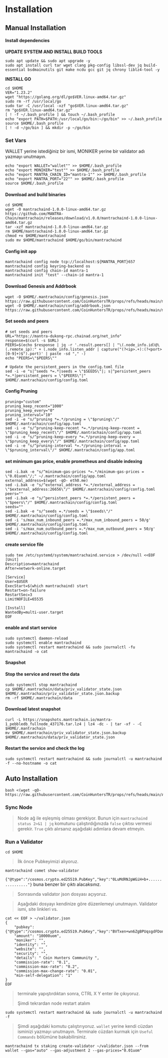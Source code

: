 # Installation

## Manual Installation

#### Install dependencies <a href="#install-dependencies" id="install-dependencies"></a>

**UPDATE SYSTEM AND INSTALL BUILD TOOLS**

```
sudo apt update && sudo apt upgrade -y
sudo apt install curl tar wget clang pkg-config libssl-dev jq build-essential bsdmainutils git make ncdu gcc git jq chrony liblz4-tool -y
```

**INSTALL GO**

```
cd $HOME
VER="1.23.2"
wget "https://golang.org/dl/go$VER.linux-amd64.tar.gz"
sudo rm -rf /usr/local/go
sudo tar -C /usr/local -xzf "go$VER.linux-amd64.tar.gz"
rm "go$VER.linux-amd64.tar.gz"
[ ! -f ~/.bash_profile ] && touch ~/.bash_profile
echo "export PATH=$PATH:/usr/local/go/bin:~/go/bin" >> ~/.bash_profile
source $HOME/.bash_profile
[ ! -d ~/go/bin ] && mkdir -p ~/go/bin
```

### Set Vars

WALLET yerine istediğiniz bir ismi, MONIKER yerine bir validator adı yazmayı unutmayın.

```
echo "export WALLET="wallet"" >> $HOME/.bash_profile
echo "export MONIKER="test"" >> $HOME/.bash_profile
echo "export MANTRA_CHAIN_ID="mantra-1"" >> $HOME/.bash_profile
echo "export MANTRA_PORT="22"" >> $HOME/.bash_profile
source $HOME/.bash_profile
```

#### Download and build binaries <a href="#download-and-build-binaries" id="download-and-build-binaries"></a>

```
cd $HOME
wget -O mantrachaind-1.0.0-linux-amd64.tar.gz https://github.com/MANTRA-Chain/mantrachain/releases/download/v1.0.0/mantrachaind-1.0.0-linux-amd64.tar.gz
tar -xzf mantrachaind-1.0.0-linux-amd64.tar.gz
rm $HOME/mantrachaind-1.0.0-linux-amd64.tar.gz
chmod +x $HOME/mantrachaind
sudo mv $HOME/mantrachaind $HOME/go/bin/mantrachaind
```

#### Config init app

```
mantrachaind config node tcp://localhost:${MANTRA_PORT}657
mantrachaind config keyring-backend os
mantrachaind config chain-id mantra-1
mantrachaind init "test" --chain-id mantra-1
```

#### Download Genesis and Addrbook

```
wget -O $HOME/.mantrachain/config/genesis.json https://raw.githubusercontent.com/CoinHuntersTR/props/refs/heads/main/mantra/mainnet/genesis.json
wget -O $HOME/.mantrachain/config/addrbook.json https://raw.githubusercontent.com/CoinHuntersTR/props/refs/heads/main/mantra/mainnet/addrbook.json
```

#### Set seeds and peers

```
# set seeds and peers
URL="https://mantra-dukong-rpc.chainad.org/net_info"
response=$(curl -s $URL)
PEERS=$(echo $response | jq -r '.result.peers[] | "\(.node_info.id)@\(.remote_ip):" + (.node_info.listen_addr | capture("(?<ip>.+):(?<port>[0-9]+)$").port)' | paste -sd "," -)
echo "PEERS=\"$PEERS\""

# Update the persistent_peers in the config.toml file
sed -i -e "s|^seeds *=.*|seeds = \"$SEEDS\"|; s|^persistent_peers *=.*|persistent_peers = \"$PEERS\"|" $HOME/.mantrachain/config/config.toml
```

#### Config Pruning

```
pruning="custom"
pruning_keep_recent="1000"
pruning_keep_every="0"
pruning_interval="10"
sed -i -e "s/^pruning *=.*/pruning = \"$pruning\"/" $HOME/.mantrachain/config/app.toml
sed -i -e "s/^pruning-keep-recent *=.*/pruning-keep-recent = \"$pruning_keep_recent\"/" $HOME/.mantrachain/config/app.toml
sed -i -e "s/^pruning-keep-every *=.*/pruning-keep-every = \"$pruning_keep_every\"/" $HOME/.mantrachain/config/app.toml
sed -i -e "s/^pruning-interval *=.*/pruning-interval = \"$pruning_interval\"/" $HOME/.mantrachain/config/app.toml
```

#### set minimum gas price, enable prometheus and disable indexing

```
sed -i.bak -e "s/^minimum-gas-prices *=.*/minimum-gas-prices = \"0.01uom\"/;" ~/.mantrachain/config/app.toml
external_address=$(wget -qO- eth0.me) 
sed -i.bak -e "s/^external_address *=.*/external_address = \"$external_address:26656\"/" $HOME/.mantrachain/config/config.toml
peers=""
sed -i.bak -e "s/^persistent_peers *=.*/persistent_peers = \"$peers\"/" $HOME/.mantrachain/config/config.toml
seeds=""
sed -i.bak -e "s/^seeds =.*/seeds = \"$seeds\"/" $HOME/.mantrachain/config/config.toml
sed -i 's/max_num_inbound_peers =.*/max_num_inbound_peers = 50/g' $HOME/.mantrachain/config/config.toml
sed -i 's/max_num_outbound_peers =.*/max_num_outbound_peers = 50/g' $HOME/.mantrachain/config/config.toml
```

#### create service file

```
sudo tee /etc/systemd/system/mantrachaind.service > /dev/null <<EOF
[Unit]
Description=mantrachaind
After=network-online.target

[Service]
User=$USER
ExecStart=$(which mantrachaind) start
Restart=on-failure
RestartSec=3
LimitNOFILE=65535

[Install]
WantedBy=multi-user.target
EOF
```

#### enable and start service

```
sudo systemctl daemon-reload
sudo systemctl enable mantrachaind
sudo systemctl restart mantrachaind && sudo journalctl -fu mantrachaind -o cat
```

#### Snapshot

#### Stop the service and reset the data <a href="#stop-the-service-and-reset-the-data" id="stop-the-service-and-reset-the-data"></a>

```
sudo systemctl stop mantrachaind
cp $HOME/.mantrachain/data/priv_validator_state.json $HOME/.mantrachain/priv_validator_state.json.backup
rm -rf $HOME/.mantrachain/data
```

#### Download latest snapshot <a href="#download-latest-snapshot" id="download-latest-snapshot"></a>

```
curl -L https://snapshots.mantrachain.io/mantra-1_pebbledb_fullnode_437176.tar.lz4 | lz4 -dc - | tar -xf - -C $HOME/.mantrachain
mv $HOME/.mantrachain/priv_validator_state.json.backup $HOME/.mantrachain/data/priv_validator_state.json
```

#### Restart the service and check the log <a href="#restart-the-service-and-check-the-log" id="restart-the-service-and-check-the-log"></a>

```
sudo systemctl restart mantrachaind && sudo journalctl -u mantrachaind -f --no-hostname -o cat
```

## Auto Installation

```
bash <(wget -qO- https://raw.githubusercontent.com/CoinHuntersTR/props/refs/heads/main/AutoInstall/MantraMainnet.sh)
```

### Sync Node

> Node ağ ile eşleşmiş olması gerekiyor. Bunun için `mantrachaind status 2>&1 | jq` komutunu çalıştırdığınızda `false` çıktısı vermesi gerekir. `True` çıktı alırsanız aşağıdaki adımlara devam etmeyin.

### Run a Validator

```
cd $HOME
```

> İlk önce Pubkeyimizi alıyoruz.

```
mantrachaind comet show-validator
```

`{"@type":"/cosmos.crypto.ed25519.PubKey","key":"0LuMdRNJpWGiH+b+................"}` buna benzer bir çıktı alacaksınız.

> Sonrasında validator json dosyası açıyoruz.

> Aşağıdaki dosyayı kendinize göre düzenlemeyi unutmayın. Validator ismi, site linkleri vs.

```
cat << EOF > ~/validator.json
{   
    "pubkey":{"@type":"/cosmos.crypto.ed25519.PubKey","key":"BVTxen+wn6ZgBPUqsgdFDonZ3cr2r+eoYRfF8sTx6kQ="},
    "amount": "10000uom",
    "moniker": "",
    "identity": "",
    "website": "",
    "security": "",
    "details": " Coin Hunters Community ",
    "commission-rate": "0.1",
    "commission-max-rate": "0.2",
    "commission-max-change-rate": "0.01",
    "min-self-delegation": "1"
}
EOF
```

> terminale yapıştırdıktan sonra, CTRL X Y enter ile çıkıyoruz.
>
> Şimdi tekrardan node restart atalım

```
sudo systemctl restart mantrachaind && sudo journalctl -u mantrachaind -f
```

> Şimdi aşağıdaki komutu çalıştırıyoruz. `wallet` yerine kendi cüzdan isminizi yazmayı unutmayın. Terminale cüzdan kurmak için `Useful Commands` bölümüne bakabilirsiniz.

```
mantrachaind tx staking create-validator ~/validator.json --from wallet --gas="auto" --gas-adjustment 2 --gas-prices="0.01uom"
```
